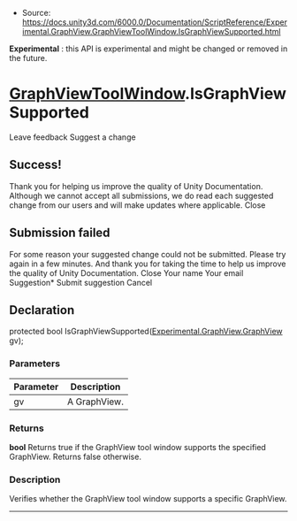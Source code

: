 * Source: https://docs.unity3d.com/6000.0/Documentation/ScriptReference/Experimental.GraphView.GraphViewToolWindow.IsGraphViewSupported.html

**Experimental** : this API is experimental and might be changed or removed in the future.
#  [GraphViewToolWindow](https://docs.unity3d.com/6000.0/Documentation/ScriptReference/Experimental.GraphView.GraphViewToolWindow.html).IsGraphViewSupported
Leave feedback
Suggest a change
## Success!
Thank you for helping us improve the quality of Unity Documentation. Although we cannot accept all submissions, we do read each suggested change from our users and will make updates where applicable.
Close
## Submission failed
For some reason your suggested change could not be submitted. Please <a>try again</a> in a few minutes. And thank you for taking the time to help us improve the quality of Unity Documentation.
Close
Your name Your email Suggestion* Submit suggestion
Cancel
## Declaration
protected bool IsGraphViewSupported([Experimental.GraphView.GraphView](https://docs.unity3d.com/6000.0/Documentation/ScriptReference/Experimental.GraphView.GraphView.html) gv); 
### Parameters
Parameter | Description  
---|---  
gv | A GraphView.  
### Returns
**bool** Returns true if the GraphView tool window supports the specified GraphView. Returns false otherwise. 
### Description
Verifies whether the GraphView tool window supports a specific GraphView.
* * *
